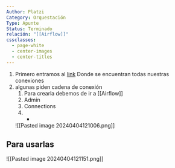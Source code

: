 ```yaml
---
Author: Platzi
Category: Orquestación
Type: Apunte
Status: Terminado
relación: "[[Airflow]]"
cssclasses:
  - page-white
  - center-images
  - center-titles
---
```



1. Primero entramos al [link](https://airflow.apache.org/docs/apache-airflow/stable/_api/airflow/operators/index.html#module-airflow.operators) Donde se encuentran todas nuestras conexiones 
2. algunas piden cadena de conexión
	1. Para crearla debemos de ir a [[Airflow]] 
	2. Admin
	3. Connections
	4. +
	![[Pasted image 20240404121006.png]]
	
## Para usarlas

![[Pasted image 20240404121151.png]]
